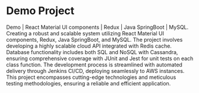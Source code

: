 # Demo Project
Demo | React Material UI components | Redux | Java SpringBoot | MySQL.
Creating a robust and scalable system utilizing React Material UI components, Redux, Java SpringBoot, and MySQL. The project involves developing a highly scalable cloud API integrated with Redis cache. Database functionality includes both SQL and NoSQL with Cassandra, ensuring comprehensive coverage with JUnit and Jest for unit tests on each class function. The development process is streamlined with automated delivery through Jenkins CI/CD, deploying seamlessly to AWS instances. This project encompasses cutting-edge technologies and meticulous testing methodologies, ensuring a reliable and efficient application.
